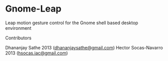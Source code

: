 Gnome-Leap
==========

Leap motion gesture control for the Gnome shell based desktop environment

Contributors

Dhananjay Sathe 2013 (dhananjaysathe@gmail.com)
Hector Socas-Navarro 2013 (hsocas.iac@gmail.com)